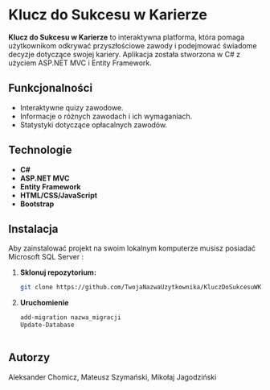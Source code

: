 # Klucz do Sukcesu w Karierze

**Klucz do Sukcesu w Karierze** to interaktywna platforma, która pomaga użytkownikom odkrywać przyszłościowe zawody i podejmować świadome decyzje dotyczące swojej kariery. Aplikacja została stworzona w C# z użyciem ASP.NET MVC i Entity Framework.

## Funkcjonalności

- Interaktywne quizy zawodowe.
- Informacje o różnych zawodach i ich wymaganiach.
- Statystyki dotyczące opłacalnych zawodów.

## Technologie

- **C#**
- **ASP.NET MVC**
- **Entity Framework**
- **HTML/CSS/JavaScript**
- **Bootstrap**

## Instalacja

Aby zainstalować projekt na swoim lokalnym komputerze musisz posiadać Microsoft SQL Server :

1. **Sklonuj repozytorium:**

   ```bash
   git clone https://github.com/TwojaNazwaUzytkownika/KluczDoSukcesuWKariere.git

2. **Uruchomienie**

   ```bash
   add-migration nazwa_migracji
   Update-Database
  
## Autorzy
Aleksander Chomicz, Mateusz Szymański, Mikołaj Jagodziński
